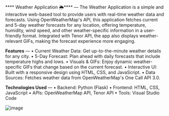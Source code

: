 **** Weather Application 🌦️**** —
The Weather Application is a simple and interactive web-based tool to provide users with real-time weather data and forecasts. Using OpenWeatherMap's API, this application fetches current and 5-day weather forecasts for any location, offering temperature, humidity, wind speed, and other weather-specific information in a user-friendly format. Integrated with Tenor API, the app also displays weather-relevant GIFs, making the forecast experience more engaging.

**Features** —
• Current Weather Data: Get up-to-the-minute weather details for any city.
• 5-Day Forecast: Plan ahead with daily forecasts that include temperature highs and lows.
• Visuals & GIFs: Enjoy dynamic weather-specific GIFs that change based on the current forecast.
• Interactive UI: Built with a responsive design using HTML, CSS, and JavaScript.
• Data Sources: Fetches weather data from OpenWeatherMap's One Call API 3.0.

**Technologies Used** —
• Backend: Python (Flask)
• Frontend: HTML, CSS, JavaScript
• APIs: OpenWeatherMap API, Tenor API
• Tools: Visual Studio Code


![image](https://github.com/user-attachments/assets/f7e67e20-9b51-4085-819c-d6ce274503de)
